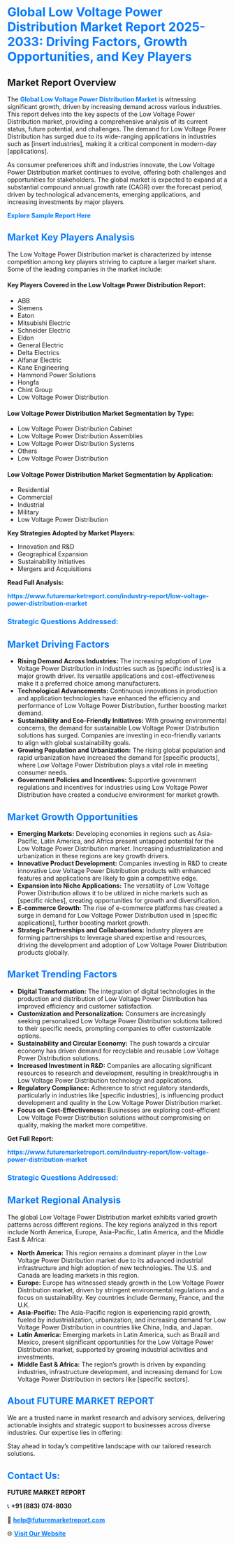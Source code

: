 <h1 style="color: #007BFF;">Global Low Voltage Power Distribution Market Report 2025-2033: Driving Factors, Growth Opportunities, and Key Players</h1>

<section id="overview">
<h2>Market Report Overview</h2>
<p>The <a href="https://www.futuremarketreport.com/industry-report/low-voltage-power-distribution-market" style="color: #007BFF; text-decoration: none;"><strong>Global Low Voltage Power Distribution Market</strong></a> is witnessing significant growth, driven by increasing demand across various industries. This report delves into the key aspects of the Low Voltage Power Distribution market, providing a comprehensive analysis of its current status, future potential, and challenges. The demand for Low Voltage Power Distribution has surged due to its wide-ranging applications in industries such as [insert industries], making it a critical component in modern-day [applications].</p>
<p>As consumer preferences shift and industries innovate, the Low Voltage Power Distribution market continues to evolve, offering both challenges and opportunities for stakeholders. The global market is expected to expand at a substantial compound annual growth rate (CAGR) over the forecast period, driven by technological advancements, emerging applications, and increasing investments by major players.</p>
</section>

<section id="overview">
<p><a href="https://www.futuremarketreport.com/request-sample/reportId=99749" style="color: #007BFF; text-decoration: none;"><strong>Explore Sample Report Here</strong></a></p>
</section>

<section id="key-players">
<h2 style="color: #007BFF;">Market Key Players Analysis</h2>
<p>The Low Voltage Power Distribution market is characterized by intense competition among key players striving to capture a larger market share. Some of the leading companies in the market include:</p>
<h4>Key Players Covered in the Low Voltage Power Distribution Report:</h4>
<ul><li>ABB</li><li>Siemens</li><li>Eaton</li><li>Mitsubishi Electric</li><li>Schneider Electric</li><li>Eldon</li><li>General Electric</li><li>Delta Electrics</li><li>Alfanar Electric</li><li>Kane Engineering</li><li>Hammond Power Solutions</li><li>Hongfa</li><li>Chint Group</li><li>Low Voltage Power Distribution</li></ul>
<h4>Low Voltage Power Distribution Market Segmentation by Type:</h4>
<ul><li>Low Voltage Power Distribution Cabinet</li><li>Low Voltage Power Distribution Assemblies</li><li>Low Voltage Power Distribution Systems</li><li>Others</li><li>Low Voltage Power Distribution</li></ul>

<h4>Low Voltage Power Distribution Market Segmentation by Application:</h4>
<ul><li>Residential</li><li>Commercial</li><li>Industrial</li><li>Military</li><li>Low Voltage Power Distribution</li></ul>
<p><strong>Key Strategies Adopted by Market Players:</strong></p>
<ul>
<li>Innovation and R&D</li>
<li>Geographical Expansion</li>
<li>Sustainability Initiatives</li>
<li>Mergers and Acquisitions</li>
</ul>
</section>

<section>
<p><strong>Read Full Analysis: </strong></p><a href="https://www.futuremarketreport.com/industry-report/low-voltage-power-distribution-market" style="color: #007BFF; text-decoration: none;"><strong>https://www.futuremarketreport.com/industry-report/low-voltage-power-distribution-market</strong></a>
<h3 style="color: #007BFF;">Strategic Questions Addressed:</h3>
</section>

<section id="driving-factors">
<h2 style="color: #007BFF;">Market Driving Factors</h2>
<ul>
<li><strong>Rising Demand Across Industries:</strong> The increasing adoption of Low Voltage Power Distribution in industries such as [specific industries] is a major growth driver. Its versatile applications and cost-effectiveness make it a preferred choice among manufacturers.</li>
<li><strong>Technological Advancements:</strong> Continuous innovations in production and application technologies have enhanced the efficiency and performance of Low Voltage Power Distribution, further boosting market demand.</li>
<li><strong>Sustainability and Eco-Friendly Initiatives:</strong> With growing environmental concerns, the demand for sustainable Low Voltage Power Distribution solutions has surged. Companies are investing in eco-friendly variants to align with global sustainability goals.</li>
<li><strong>Growing Population and Urbanization:</strong> The rising global population and rapid urbanization have increased the demand for [specific products], where Low Voltage Power Distribution plays a vital role in meeting consumer needs.</li>
<li><strong>Government Policies and Incentives:</strong> Supportive government regulations and incentives for industries using Low Voltage Power Distribution have created a conducive environment for market growth.</li>
</ul>
</section>

<section id="growth-opportunities">
<h2 style="color: #007BFF;">Market Growth Opportunities</h2>
<ul>
<li><strong>Emerging Markets:</strong> Developing economies in regions such as Asia-Pacific, Latin America, and Africa present untapped potential for the Low Voltage Power Distribution market. Increasing industrialization and urbanization in these regions are key growth drivers.</li>
<li><strong>Innovative Product Development:</strong> Companies investing in R&D to create innovative Low Voltage Power Distribution products with enhanced features and applications are likely to gain a competitive edge.</li>
<li><strong>Expansion into Niche Applications:</strong> The versatility of Low Voltage Power Distribution allows it to be utilized in niche markets such as [specific niches], creating opportunities for growth and diversification.</li>
<li><strong>E-commerce Growth:</strong> The rise of e-commerce platforms has created a surge in demand for Low Voltage Power Distribution used in [specific applications], further boosting market growth.</li>
<li><strong>Strategic Partnerships and Collaborations:</strong> Industry players are forming partnerships to leverage shared expertise and resources, driving the development and adoption of Low Voltage Power Distribution products globally.</li>
</ul>
</section>

<section id="trending-factors">
<h2 style="color: #007BFF;">Market Trending Factors</h2>
<ul>
<li><strong>Digital Transformation:</strong> The integration of digital technologies in the production and distribution of Low Voltage Power Distribution has improved efficiency and customer satisfaction.</li>
<li><strong>Customization and Personalization:</strong> Consumers are increasingly seeking personalized Low Voltage Power Distribution solutions tailored to their specific needs, prompting companies to offer customizable options.</li>
<li><strong>Sustainability and Circular Economy:</strong> The push towards a circular economy has driven demand for recyclable and reusable Low Voltage Power Distribution solutions.</li>
<li><strong>Increased Investment in R&D:</strong> Companies are allocating significant resources to research and development, resulting in breakthroughs in Low Voltage Power Distribution technology and applications.</li>
<li><strong>Regulatory Compliance:</strong> Adherence to strict regulatory standards, particularly in industries like [specific industries], is influencing product development and quality in the Low Voltage Power Distribution market.</li>
<li><strong>Focus on Cost-Effectiveness:</strong> Businesses are exploring cost-efficient Low Voltage Power Distribution solutions without compromising on quality, making the market more competitive.</li>
</ul>
</section>

<section>
<p><strong>Get Full Report: </strong></p><a href="https://www.futuremarketreport.com/industry-report/low-voltage-power-distribution-market" style="color: #007BFF; text-decoration: none;"><strong>https://www.futuremarketreport.com/industry-report/low-voltage-power-distribution-market</strong></a>
<h3 style="color: #007BFF;">Strategic Questions Addressed:</h3>
</section>


<section id="regional-analysis">
<h2 style="color: #007BFF;">Market Regional Analysis</h2>
<p>The global Low Voltage Power Distribution market exhibits varied growth patterns across different regions. The key regions analyzed in this report include North America, Europe, Asia-Pacific, Latin America, and the Middle East & Africa:</p>
<ul>
<li><strong>North America:</strong> This region remains a dominant player in the Low Voltage Power Distribution market due to its advanced industrial infrastructure and high adoption of new technologies. The U.S. and Canada are leading markets in this region.</li>
<li><strong>Europe:</strong> Europe has witnessed steady growth in the Low Voltage Power Distribution market, driven by stringent environmental regulations and a focus on sustainability. Key countries include Germany, France, and the U.K.</li>
<li><strong>Asia-Pacific:</strong> The Asia-Pacific region is experiencing rapid growth, fueled by industrialization, urbanization, and increasing demand for Low Voltage Power Distribution in countries like China, India, and Japan.</li>
<li><strong>Latin America:</strong> Emerging markets in Latin America, such as Brazil and Mexico, present significant opportunities for the Low Voltage Power Distribution market, supported by growing industrial activities and investments.</li>
<li><strong>Middle East & Africa:</strong> The region’s growth is driven by expanding industries, infrastructure development, and increasing demand for Low Voltage Power Distribution in sectors like [specific sectors].</li>
</ul>
</section>

<footer>
<h2 style="color: #007BFF;">About FUTURE MARKET REPORT</h2>
<p>We are a trusted name in market research and advisory services, delivering actionable insights and strategic support to businesses across diverse industries. Our expertise lies in offering:</p>

<p>Stay ahead in today’s competitive landscape with our tailored research solutions.</p>

<h2 style="color: #007BFF;">Contact Us:</h2>
<p><strong>FUTURE MARKET REPORT</strong></p>
<p>📞 <strong>+91 (883) 074-8030</strong></p>
<p>📧 <strong><a href="mailto:help@futuremarketreport.com" style="color: #007BFF;">help@futuremarketreport.com</a></strong></p>
<p>🌐 <strong><a href="https://www.futuremarketreport.com/" style="color: #007BFF;">Visit Our Website</a></strong></p>
</footer>